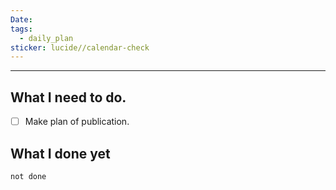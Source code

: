 ```yaml
---
Date: 
tags:
  - daily_plan
sticker: lucide//calendar-check
---
```

---
## What I need to do.

- [ ] Make plan of publication.



## What I done yet
```tasks
not done
```
